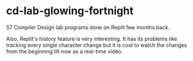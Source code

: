 # cd-lab-glowing-fortnight
S7 Compiler Design lab programs done on Replit few months back.

Also, Replit's history feature is very interesting. It has its problems like tracking every single character change but it is cool to watch the changes from the beginning till now as a real-time video.
